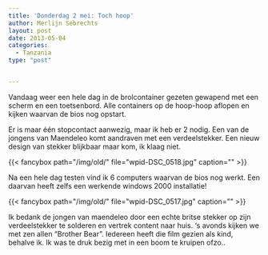```yaml
---
title: 'Donderdag 2 mei: Toch hoop'
author: Merlijn Sebrechts
layout: post
date: 2013-05-04
categories:
  - Tanzania
type: "post"


---
```

Vandaag weer een hele dag in de brolcontainer gezeten gewapend met een scherm en een toetsenbord. Alle containers op de hoop-hoop aflopen en kijken waarvan de bios nog opstart.

Er is maar één stopcontact aanwezig, maar ik heb er 2 nodig. Een van de jongens van Maendeleo komt aandraven met een verdeelstekker. Een nieuw design van stekker blijkbaar maar kom, ik klaag niet.
  
{{< fancybox path="/img/old/" file="wpid-DSC_0518.jpg"  caption="" >}} 

Na een hele dag testen vind ik 6 computers waarvan de bios nog werkt. Een daarvan heeft zelfs een werkende windows 2000 installatie!
  
{{< fancybox path="/img/old/" file="wpid-DSC_0517.jpg"  caption="" >}} 

Ik bedank de jongen van maendeleo door een echte britse stekker op zijn verdeelstekker te solderen en vertrek content naar huis. &#8216;s avonds kijken we met zen allen &#8220;Brother Bear&#8221;. Iedereen heeft die film gezien als kind, behalve ik. Ik was te druk bezig met in een boom te kruipen ofzo..
